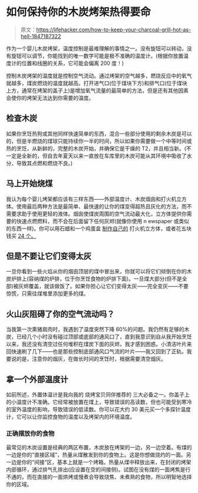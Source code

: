 # 如何保持你的木炭烤架热得要命

> 原文：<https://lifehacker.com/how-to-keep-your-charcoal-grill-hot-as-hell-1847187322>

作为一个婴儿木炭烤架，温度控制是最难理解的事情之一。没有旋钮可以转动，没有旋钮可以调节，你能找到的唯一数字可能是极不准确的温度计。(根据你放置温度计的位置和线圈的关系，它可能会偏离 200 度！)



控制木炭烤架的温度就是控制空气流动。通过烤架的空气越多，燃烧反应中的氧气就越多，煤炭燃烧的温度就越高。打开进气口(位于煤块下方)和排气口(位于煤块上方，通常在烤架的盖子上)是增加氧气流量的最简单的方法，但是还有其他因素会使你的烤架无法达到你需要的温度。

## 检查木炭

如果你烹饪热狗或其他同样快速简单的东西，混合一些部分使用的剩余木炭是可以的，但是半燃烧的煤球只能持续你一半的时间，所以如果你需要做一个中等时间或热的烹饪，从新鲜的，完整的木炭开始，并确保它是干燥的 T2，并且相当新。(不一定是全新的，但自去年夏天以来一直放在车库里的木炭可能从其环境中吸收了水分，导致其点燃和燃烧不良。)

## 马上开始烧煤

我认为每个婴儿烤架都应该有三样东西——外部温度计、木炭烟囱和打火机立方体。使用最后两种方法是最简单、最快速的让你的煤变得超热且灰化的方法，而不需要求助于使用更轻的液体。烟囱使煤炭周围的空气流动最大化，立方体提供你需要的快速点燃燃料，而不会在后面留下任何灰烬(就像你使用 n ewspaper 或类似的东西一样)。你可以用石蜡和一个鸡蛋盒 [制作自己的](https://blessedbeyondcrazy.com/diy-fire-starters/) 打火机立方体，或者花五块钱买 [24 个。](https://www.weber.com/US/en/accessories/accessories-by-grill-type/charcoal-grill-accessories/lighter-cubes/7417.html)

## 但是不要让它们变得太灰

一旦你看到一些火焰从你的烟囱顶层的煤中冒出来，你就可以将它们倾倒在你的木炭炉排上(容纳煤的炉排，位于你烹饪食物的炉排下面)。一旦煤大部分(但不是全部)被灰烬覆盖，就该做饭了。如果你担心让它们变得太灰——完全变灰——不要惊慌，只需往煤堆里添加更多的煤。

## 火山灰阻碍了你的空气流动吗？

当我第一次熏猪肩肉时，我遇到了温度突然下降 60%的问题。我仍然有足够的木炭，已经几个小时没有碰过顶部或底部的通风口了，直到我意识到自从我开始烹饪以来，我还没有清空过任何堆积在煤炭下面的灰烬，我才感到困惑。小清洁叶片来回快速刷了几下——也是那些控制底部通风口气流的叶片——我又回到了正轨。我要说的是，注意你的烟灰，在做长时间的烹饪时，根据需要清空烟灰。

## 拿一个外部温度计

如前所述，外置体温计是我向我的 烧烤宝贝同伴推荐的 三大必备之一。你盖子上的小温度计不准确。它经常被放置在煤上，导致错误的高读数，但也可能受到寒冷的室外温度的影响，导致错误的低读数。你可以花大约 30 美元买一个多探针温度计，它可以让你监控食物的温度以及烤架内的环境温度。

### 正确摆放你的食物

最常见的木炭设置是经典的两区布置，木炭放在烤架的一边，另一边空着。有煤的一边是你的“直接区域”，热量从煤散发到你的食物上。这是你想做烧灼的一面。另一边是你的“间接”区，基本上就是一个烤箱。热量从煤中释放出来，在封闭的烤架内部循环，通过排气孔排出(应设置在空的间接侧)。试图在没有煤的一面烤焦是行不通的，而在直接的一面烘烤或慢煮会导致烧焦、未煮熟的食物，所以明智地选择你的区域。